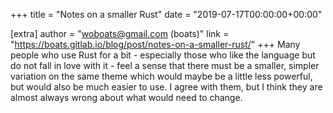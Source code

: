 +++
title = "Notes on a smaller Rust"
date = "2019-07-17T00:00:00+00:00"

[extra]
author = "woboats@gmail.com (boats)"
link = "https://boats.gitlab.io/blog/post/notes-on-a-smaller-rust/"
+++
Many people who use Rust for a bit - especially those who like the language but do not fall in love with it - feel a sense that there must be a smaller, simpler variation on the same theme which would maybe be a little less powerful, but would also be much easier to use. I agree with them, but I think they are almost always wrong about what would need to change.